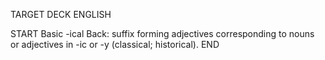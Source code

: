 TARGET DECK
ENGLISH

START
Basic
-ical
Back: suffix forming adjectives corresponding to nouns or adjectives in -ic or -y (classical; historical).
END
